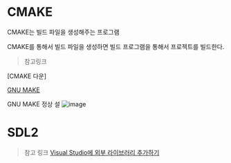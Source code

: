 # CMAKE

CMAKE는 빌드 파일을 생성해주는 프로그램

CMAKE를 통해서 빌드 파일을 생성하면 빌드 프로그램을 통해서 프로젝트를 빌드한다. 

> 참고링크

[CMAKE 다운]

[GNU MAKE](https://ndb796.tistory.com/381)

GNU MAKE 정상 설
![image](https://github.com/sseinn/myTIL/assets/143159192/d68bbcfd-b584-4deb-98e9-e78cba024c7e)



# SDL2

>참고 링크
[Visual Studio에 외부 라이브러리 추가하기
](https://blessingdev.wordpress.com/2017/09/26/visual-studio%EC%97%90-%EC%99%B8%EB%B6%80-%EB%9D%BC%EC%9D%B4%EB%B8%8C%EB%9F%AC%EB%A6%AC-%EC%B6%94%EA%B0%80%ED%95%98%EA%B8%B0/)
